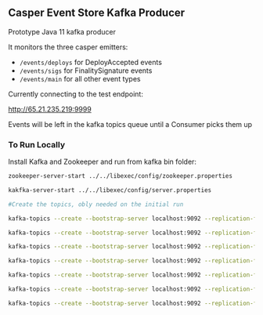 ## Casper Event Store Kafka Producer



Prototype Java 11 kafka producer

It monitors the three casper emitters:

- `/events/deploys` for DeployAccepted events
- `/events/sigs` for FinalitySignature events
- `/events/main` for all other event types

Currently connecting to the test endpoint:

http://65.21.235.219:9999

Events will be left in the kafka topics queue until a Consumer picks them up

### To Run Locally

Install Kafka and Zookeeper and run from kafka bin folder:

```bash
zookeeper-server-start ../../libexec/config/zookeeper.properties

kakfka-server-start ../../libexec/config/server.properties

#Create the topics, obly needed on the initial run

kafka-topics --create --bootstrap-server localhost:9092 --replication-factor 1 --partitions 1 --topic DeployProcessed

kafka-topics --create --bootstrap-server localhost:9092 --replication-factor 1 --partitions 1 --topic BlockAdded

kafka-topics --create --bootstrap-server localhost:9092 --replication-factor 1 --partitions 1 --topic DeployAccepted

kafka-topics --create --bootstrap-server localhost:9092 --replication-factor 1 --partitions 1 --topic FinalitySignature

kafka-topics --create --bootstrap-server localhost:9092 --replication-factor 1 --partitions 1 --topic DeployExpired

kafka-topics --create --bootstrap-server localhost:9092 --replication-factor 1 --partitions 1 --topic Step

kafka-topics --create --bootstrap-server localhost:9092 --replication-factor 1 --partitions 1 --topic Fault
```

